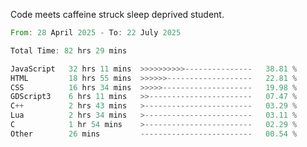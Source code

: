 Code meets caffeine struck sleep deprived student.

<!--START_SECTION:waka-->

```rust
From: 28 April 2025 - To: 22 July 2025

Total Time: 82 hrs 29 mins

JavaScript   32 hrs 11 mins  >>>>>>>>>>---------------   38.81 %
HTML         18 hrs 55 mins  >>>>>>-------------------   22.81 %
CSS          16 hrs 34 mins  >>>>>--------------------   19.98 %
GDScript3    6 hrs 11 mins   >>-----------------------   07.47 %
C++          2 hrs 43 mins   >------------------------   03.29 %
Lua          2 hrs 34 mins   >------------------------   03.11 %
C            1 hr 54 mins    >------------------------   02.29 %
Other        26 mins         -------------------------   00.54 %
```

<!--END_SECTION:waka-->
